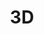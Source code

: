 ---
title: 3D
menu:
  sidebar:
    name: 3D
    identifier: 3d
    parent: design
    weight: 10
---